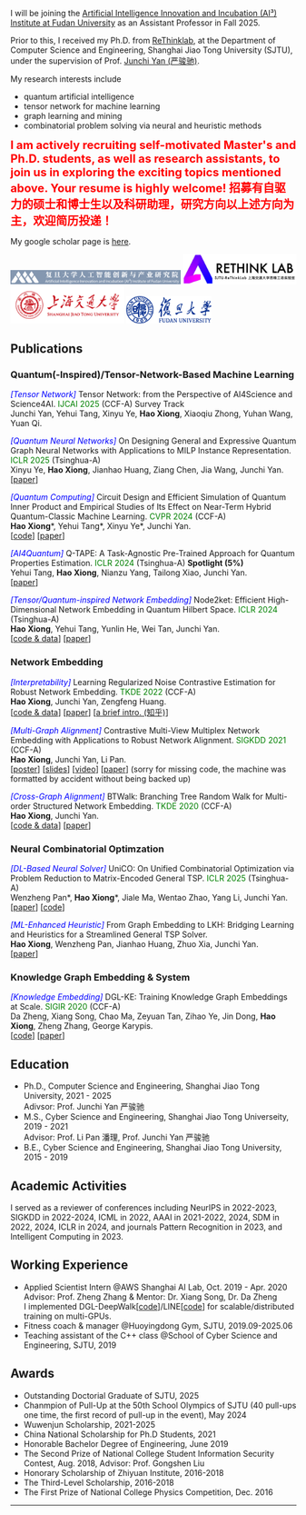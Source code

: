 I will be joining the [Artificial Intelligence Innovation and Incubation (AI³) Institute at Fudan University](https://ai3.fudan.edu.cn/) as an Assistant Professor in Fall 2025.

Prior to this, I received my Ph.D. from [ReThinklab](https://thinklab.sjtu.edu.cn/), at the Department of Computer Science and Engineering, Shanghai Jiao Tong University (SJTU), under the supervision of Prof. [Junchi Yan (严骏驰)](https://thinklab.sjtu.edu.cn/).
 <!-- (SJTU) and Prof. [Xuemin Lin](https://www.cse.unsw.edu.au/~lxue/) (UNSW) -->
My research interests include
- quantum artificial intelligence
- tensor network for machine learning
- graph learning and mining
- combinatorial problem solving via neural and heuristic methods

<span style="color: red; font-weight: bold; font-size: 20px;">I am actively recruiting self-motivated Master's and Ph.D. students, as well as research assistants, to join us in exploring the exciting topics mentioned above. Your resume is highly welcome! 招募有自驱力的硕士和博士生以及科研助理，研究方向以上述方向为主，欢迎简历投递！</span>

My google scholar page is [here](https://scholar.google.co.jp/citations?user=ytxxSWAAAAAJ).

<img src="/pics/ai3.png" alt="rethinklab" width="300px">
<img src="/pics/rethinklab.png" alt="rethinklab" width="200px">
<img src="/pics/sjtu.png" alt="rethinklab" width="200px">
<img src="/pics/fdu.png" width="150px">


## Publications

### Quantum(-Inspired)/Tensor-Network-Based Machine Learning

<span style="color: blue; font-style: italic;">[Tensor Network]</span> Tensor Network: from the Perspective of AI4Science and Science4AI. <span style="color: green;">IJCAI 2025</span> (CCF-A) Survey Track 
<br>Junchi Yan, Yehui Tang, Xinyu Ye, **Hao Xiong**, Xiaoqiu Zhong, Yuhan Wang, Yuan Qi. 

<span style="color: blue; font-style: italic;">[Quantum Neural Networks]</span> On Designing General and Expressive Quantum Graph Neural Networks with Applications to MILP Instance Representation. <span style="color: green;">ICLR 2025</span> (Tsinghua-A)
<br>Xinyu Ye, **Hao Xiong**, Jianhao Huang, Ziang Chen, Jia Wang, Junchi Yan.
<br>[[paper](https://openreview.net/pdf?id=IQi8JOqLuv)]

<span style="color: blue; font-style: italic;">[Quantum Computing]</span> Circuit Design and Efficient Simulation of Quantum Inner Product and Empirical Studies of Its Effect on Near-Term Hybrid Quantum-Classic Machine Learning. <span style="color: green;">CVPR 2024</span> (CCF-A)
<br>**Hao Xiong**&#42;, Yehui Tang&#42;, Xinyu Ye&#42;, Junchi Yan. 
<br>[[code](https://github.com/ShawXh/qip_cvpr24)] [[paper](https://openaccess.thecvf.com/content/CVPR2024/papers/Xiong_Circuit_Design_and_Efficient_Simulation_of_Quantum_Inner_Product_and_CVPR_2024_paper.pdf)]

<span style="color: blue; font-style: italic;">[AI4Quantum]</span> Q-TAPE: A Task-Agnostic Pre-Trained Approach for Quantum Properties Estimation. <span style="color: green;">ICLR 2024</span> (Tsinghua-A) **Spotlight (5%)** 
<br>Yehui Tang, **Hao Xiong**, Nianzu Yang, Tailong Xiao, Junchi Yan.
<br>[[paper](https://openreview.net/pdf?id=vrBVFXwAmi)]

<span style="color: blue; font-style: italic;">[Tensor/Quantum-inspired Network Embedding]</span> Node2ket: Efficient High-Dimensional Network Embedding in Quantum Hilbert Space. <span style="color: green;">ICLR 2024</span> (Tsinghua-A)
<br>**Hao Xiong**, Yehui Tang, Yunlin He, Wei Tan, Junchi Yan. 
<br>[[code & data](https://github.com/ShawXh/node2ket)] [[paper](https://openreview.net/forum?id=lROh08eK6n)]

### Network Embedding

<span style="color: blue; font-style: italic;">[Interpretability]</span> Learning Regularized Noise Contrastive Estimation for Robust Network Embedding. <span style="color: green;">TKDE 2022</span> (CCF-A)
<br>**Hao Xiong**, Junchi Yan, Zengfeng Huang. 
<br>[[code & data](https://github.com/ShawXh/RNCE)] [[paper](/assets/rnce.pdf)] [[a brief intro. (知乎)](https://zhuanlan.zhihu.com/p/466374601)]

<span style="color: blue; font-style: italic;">[Multi-Graph Alignment]</span> Contrastive Multi-View Multiplex Network Embedding with Applications to Robust Network Alignment. <span style="color: green;">SIGKDD 2021</span> (CCF-A)
<br> **Hao Xiong**, Junchi Yan, Li Pan.
<br>[[poster](/assets/cm2ne_poster.pdf)] [[slides](/assets/cm2ne_slides.pdf)] [[video](https://files.atypon.com/acm/0e525787f8d7f22ebd7bd0516a387a77)] [[paper](https://dl.acm.org/doi/10.1145/3447548.3467227)] (sorry for missing code, the machine was formatted by accident without being backed up)

<span style="color: blue; font-style: italic;">[Cross-Graph Alignment]</span> BTWalk: Branching Tree Random Walk for Multi-order Structured Network Embedding. <span style="color: green;">TKDE 2020</span> (CCF-A)
<br>**Hao Xiong**, Junchi Yan. 
<br>[[code & data](https://github.com/ShawXh/BTWalk)] [[paper](/assets/btwalk.pdf)]

### Neural Combinatorial Optimzation

<span style="color: blue; font-style: italic;">[DL-Based Neural Solver]</span> UniCO: On Unified Combinatorial Optimization via Problem Reduction to Matrix-Encoded General TSP. <span style="color: green;">ICLR 2025</span> (Tsinghua-A)
<br>Wenzheng Pan&#42;, **Hao Xiong**&#42;, Jiale Ma, Wentao Zhao, Yang Li, Junchi Yan.
<br>[[paper](https://openreview.net/pdf?id=yEwakMNIex)] [[code](https://github.com/wzever/UniCO)]

<span style="color: blue; font-style: italic;">[ML-Enhanced Heuristic]</span> From Graph Embedding to LKH: Bridging Learning and Heuristics for a Streamlined General TSP Solver.
<br> **Hao Xiong**, Wenzheng Pan, Jianhao Huang, Zhuo Xia, Junchi Yan.
<br>[[paper](https://openreview.net/pdf?id=iXBYYbYTvX)]

### Knowledge Graph Embedding & System

<span style="color: blue; font-style: italic;">[Knowledge Embedding]</span> DGL-KE: Training Knowledge Graph Embeddings at Scale. <span style="color: green;">SIGIR 2020</span> (CCF-A)
<br>Da Zheng, Xiang Song, Chao Ma, Zeyuan Tan, Zihao Ye, Jin Dong, **Hao Xiong**, Zheng Zhang, George Karypis.
<br>[[code](https://github.com/awslabs/dgl-ke)] [[paper](https://arxiv.org/pdf/2004.08532)]

## Education

- Ph.D., Computer Science and Engineering, Shanghai Jiao Tong University, 2021 - 2025
<br>Adivsor: Prof. Junchi Yan 严骏驰<br/>
- M.S., Cyber Science and Engineering, Shanghai Jiao Tong Universeity, 2019 - 2021
<br>Advisor: Prof. Li Pan 潘理, Prof. Junchi Yan 严骏驰<br/>
- B.E., Cyber Science and Engineering, Shanghai Jiao Tong University, 2015 - 2019

## Academic Activities

I served as a reviewer of conferences including NeurIPS in 2022-2023, SIGKDD in 2022-2024, ICML in 2022, AAAI in 2021-2022, 2024, SDM in 2022, 2024, ICLR in 2024, and journals Pattern Recognition in 2023, and Intelligent Computing in 2023.

## Working Experience

- Applied Scientist Intern @AWS Shanghai AI Lab, Oct. 2019 - Apr. 2020
<br>Advisor: Prof. Zheng Zhang & Mentor: Dr. Xiang Song, Dr. Da Zheng
<br>I implemented DGL-DeepWalk[[code](https://github.com/dmlc/dgl/tree/master/examples/pytorch/ogb/deepwalk)]/LINE[[code](https://github.com/dmlc/dgl/tree/master/examples/pytorch/ogb/line)] for scalable/distributed training on multi-GPUs.
- Fitness coach & manager @Huoyingdong Gym, SJTU, 2019.09-2025.06
- Teaching assistant of the C++ class @School of Cyber Science and Engineering, SJTU, 2019

## Awards

- Outstanding Doctorial Graduate of SJTU, 2025
- Chanmpion of Pull-Up at the 50th School Olympics of SJTU (40 pull-ups one time, the first record of pull-up in the event), May 2024
- Wuwenjun Scholarship, 2021-2025
- China National Scholarship for Ph.D Students, 2021
- Honorable Bachelor Degree of Engineering, June 2019
- The Second Prize of National College Student Information Security Contest, Aug. 2018, Advisor: Prof. Gongshen Liu
- Honorary Scholarship of Zhiyuan Institute, 2016-2018
- The Third-Level Scholarship, 2016-2018
- The First Prize of National College Physics Competition, Dec. 2016

* * *

